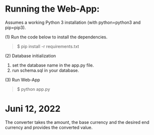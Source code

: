 # Running the Web-App:

Assumes a working Python 3 installation (with python=python3 and pip=pip3).

(1) Run the code below to install the dependencies.

>$ pip install -r requirements.txt

(2) Database initialization
1. set the database name in the app.py file.
2. run schema.sql in your database.

(3) Run Web-App
>$ python app.py

# Juni 12, 2022
The converter takes the amount, the base currency and the desired end currency and provides the converted value. 



